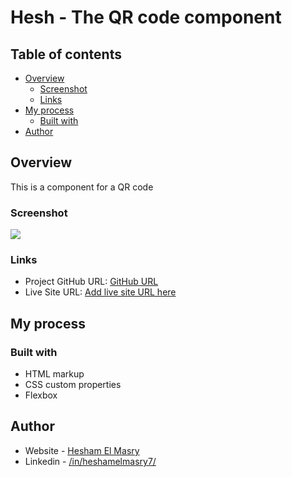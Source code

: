 # Hesh - The QR code component


## Table of contents

- [Overview](#overview)
  - [Screenshot](#screenshot)
  - [Links](#links)
- [My process](#my-process)
  - [Built with](#built-with)
- [Author](#author)


## Overview
This is a component for a QR code

### Screenshot

![](../screenshot.png)


### Links

- Project GitHub URL: [GitHub URL](https://github.com/heshamelmasry77/the-QR-code-component)
- Live Site URL: [Add live site URL here](https://your-live-site-url.com)

## My process

### Built with

- HTML markup
- CSS custom properties
- Flexbox

## Author

- Website - [Hesham El Masry](https://github.com/heshamelmasry77)
- Linkedin - [/in/heshamelmasry7/](https://www.linkedin.com/in/heshamelmasry7/)